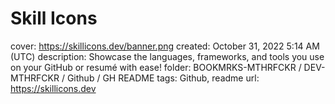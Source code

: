 # Skill Icons

cover: https://skillicons.dev/banner.png
created: October 31, 2022 5:14 AM (UTC)
description: Showcase the languages, frameworks, and tools you use on your GitHub or resumé with ease!
folder: BOOKMRKS-MTHRFCKR / DEV-MTHRFCKR / Github / GH README
tags: Github, readme
url: https://skillicons.dev